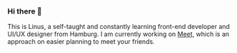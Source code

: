### Hi there 👋

This is Linus, a self-taught and constantly learning front-end developer and UI/UX designer from Hamburg. I am currently working on [Meet](https://themeetapp.de), which is an approach on easier planning to meet your friends.

<!--
**linuscodes/linuscodes** is a ✨ _special_ ✨ repository because its `README.md` (this file) appears on your GitHub profile.

Here are some ideas to get you started:

- 🔭 I’m currently working on ...
- 🌱 I’m currently learning ...
- 👯 I’m looking to collaborate on ...
- 🤔 I’m looking for help with ...
- 💬 Ask me about ...
- 📫 How to reach me: ...
- 😄 Pronouns: ...
- ⚡ Fun fact: ...
-->
